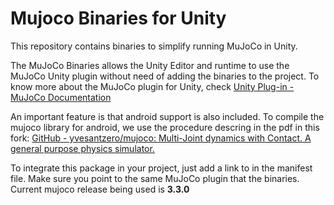 # Mujoco Binaries for Unity

This repository contains binaries to simplify running MuJoCo in Unity.

The MuJoCo Binaries allows the Unity Editor and runtime to use the MuJoCo Unity plugin without need of adding the binaries to the project. To know more about the MuJoCo plugin for Unity, check [Unity Plug-in - MuJoCo Documentation](https://mujoco.readthedocs.io/en/latest/unity.html)

An important feature is that android support is also included. To compile the mujoco library for android, we use the procedure descring in the pdf in this fork: [GitHub - yvesantzero/mujoco: Multi-Joint dynamics with Contact. A general purpose physics simulator.](https://github.com/yvesantzero/mujoco)

To integrate this package in your project, just add a link to in the manifest file. Make sure you point to the same MuJoCo plugin that the binaries. Current mujoco release being used is **3.3.0**
